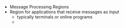 - Message Processing Regions
- Region for applications that receive messages as input
	- typically terminals or online programs
	-